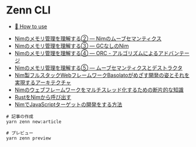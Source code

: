 # Zenn CLI

* [📘 How to use](https://zenn.dev/zenn/articles/zenn-cli-guide)

- [Nimのメモリ管理を理解する② ― Nimのムーブセマンティクス](./articles/af2b2b9f8fd890.md)
- [Nimのメモリ管理を理解する③ ― GCなしのNim](./articles/0dcbc08aed1a25.md)
- [Nimのメモリ管理を理解する④ ― ORC - アルゴリズムによるアドバンテージ](./articles/efffa86d9177b1.md)
- [Nimのメモリ管理を理解する⑤ ― ムーブセマンティクスとデストラクタ](./articles/92bdd7afe1fc29.md)
- [Nim製フルスタックWebフレームワークBasolatoがめざす開発の姿とそれを実現するアーキテクチャ](./articles/0e2dca3e13fcf5.md)
- [Nimのウェブフレームワークをマルチスレッド化するための断片的な知識](./articles/354a8873832a12.md)
- [RustをNimから呼び出す](./articles/3db2134ff88763.md)
- [NimでJavaScriptターゲットの開発をする方法](./articles/d935a9205edf55.md)

```
# 記事の作成
yarn zenn new:article

# プレビュー
yarn zenn preview
```
